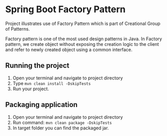 # Spring Boot Factory Pattern

Project illustrates use of Factory Pattern which is part of Creational Group of Patterns.

Factory pattern is one of the most used design patterns in Java. In Factory pattern, we create object without exposing
the creation logic to the client and refer to newly created object using a common interface.


## Running the project

1. Open your terminal and navigate to project directory
2. Type ```mvn clean install -DskipTests```
3. Run your project.


## Packaging application

1. Open your terminal and navigate to project directory
2. Run command: ```mvn clean package -DskipTests```
3. In target folder you can find the packaged jar.



